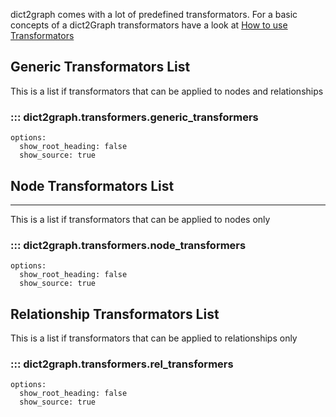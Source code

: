 
dict2graph comes with a lot of predefined transformators. For a basic concepts of a dict2Graph transformators have a look at [How to use Transformators](/use_transformers)

## Generic Transformators List

This is a list if transformators that can be applied to nodes and relationships

### ::: dict2graph.transformers.generic_transformers
    options:
      show_root_heading: false
      show_source: true

## Node Transformators List
___
This is a list if transformators that can be applied to nodes only

### ::: dict2graph.transformers.node_transformers
    options:
      show_root_heading: false
      show_source: true

## Relationship Transformators List

This is a list if transformators that can be applied to relationships only
### ::: dict2graph.transformers.rel_transformers
    options:
      show_root_heading: false
      show_source: true
